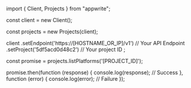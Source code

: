 import { Client, Projects } from "appwrite";

const client = new Client();

const projects = new Projects(client);

client
    .setEndpoint('https://[HOSTNAME_OR_IP]/v1') // Your API Endpoint
    .setProject('5df5acd0d48c2') // Your project ID
;

const promise = projects.listPlatforms('[PROJECT_ID]');

promise.then(function (response) {
    console.log(response); // Success
}, function (error) {
    console.log(error); // Failure
});